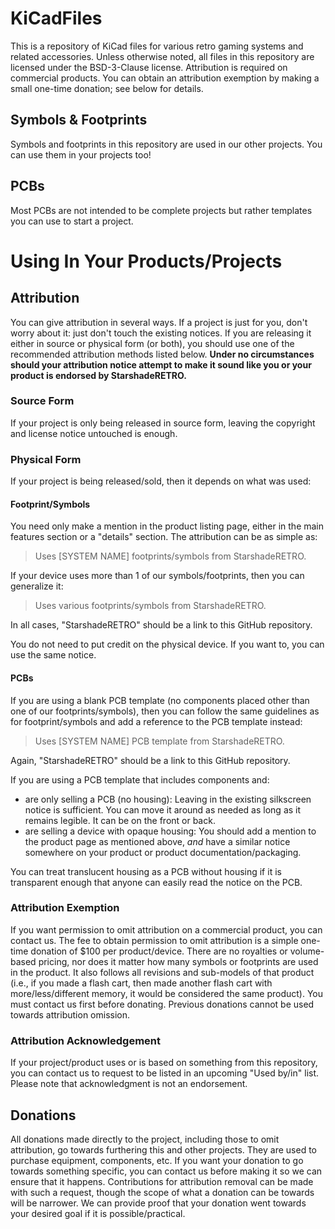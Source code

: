 # KiCadFiles
This is a repository of KiCad files for various retro gaming systems and related accessories. Unless otherwise noted, all files in this repository are licensed under the BSD-3-Clause license. Attribution is required on commercial products. You can obtain an attribution exemption by making a small one-time donation; see below for details.

## Symbols & Footprints
Symbols and footprints in this repository are used in our other projects. You can use them in your projects too!

## PCBs
Most PCBs are not intended to be complete projects but rather templates you can use to start a project.

# Using In Your Products/Projects

## Attribution
You can give attribution in several ways. If a project is just for you, don't worry about it: just don't touch the existing notices. If you are releasing it either in source or physical form (or both), you should use one of the recommended attribution methods listed below. **Under no circumstances should your attribution notice attempt to make it sound like you or your product is endorsed by StarshadeRETRO.**

### Source Form
If your project is only being released in source form, leaving the copyright and license notice untouched is enough.

### Physical Form
If your project is being released/sold, then it depends on what was used:

#### Footprint/Symbols
You need only make a mention in the product listing page, either in the main features section or a "details" section. The attribution can be as simple as:
> Uses [SYSTEM NAME] footprints/symbols from StarshadeRETRO.

If your device uses more than 1 of our symbols/footprints, then you can generalize it:
> Uses various footprints/symbols from StarshadeRETRO.

In all cases, "StarshadeRETRO" should be a link to this GitHub repository.

You do not need to put credit on the physical device. If you want to, you can use the same notice.

#### PCBs
If you are using a blank PCB template (no components placed other than one of our footprints/symbols), then you can follow the same guidelines as for footprint/symbols and add a reference to the PCB template instead:

> Uses [SYSTEM NAME] PCB template from StarshadeRETRO.

Again, "StarshadeRETRO" should be a link to this GitHub repository.

If you are using a PCB template that includes components and:
- are only selling a PCB (no housing): Leaving in the existing silkscreen notice is sufficient. You can move it around as needed as long as it remains legible. It can be on the front or back.
- are selling a device with opaque housing: You should add a mention to the product page as mentioned above, *and* have a similar notice somewhere on your product or product documentation/packaging.

You can treat translucent housing as a PCB without housing if it is transparent enough that anyone can easily read the notice on the PCB.

### Attribution Exemption
If you want permission to omit attribution on a commercial product, you can contact us. The fee to obtain permission to omit attribution is a simple one-time donation of $100 per product/device. There are no royalties or volume-based pricing, nor does it matter how many symbols or footprints are used in the product. It also follows all revisions and sub-models of that product (i.e., if you made a flash cart, then made another flash cart with more/less/different memory, it would be considered the same product). You must contact us first before donating. Previous donations cannot be used towards attribution omission.

### Attribution Acknowledgement
If your project/product uses or is based on something from this repository, you can contact us to request to be listed in an upcoming "Used by/in" list. Please note that acknowledgment is not an endorsement.

## Donations
All donations made directly to the project, including those to omit attribution, go towards furthering this and other projects. They are used to purchase equipment, components, etc. If you want your donation to go towards something specific, you can contact us before making it so we can ensure that it happens. Contributions for attribution removal can be made with such a request, though the scope of what a donation can be towards will be narrower. We can provide proof that your donation went towards your desired goal if it is possible/practical.
